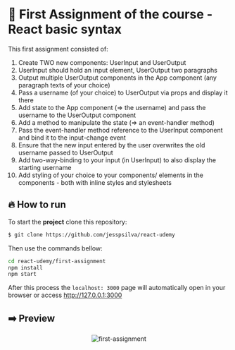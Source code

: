 # :page_facing_up: First Assignment of the course - React basic syntax

This first assignment consisted of:
1. Create TWO new components: UserInput and UserOutput
2. UserInput should hold an input element, UserOutput two paragraphs
3. Output multiple UserOutput components in the App component (any paragraph texts of your choice)
4. Pass a username (of your choice) to UserOutput via props and display it there
5. Add state to the App component (=> the username) and pass the username to the UserOutput component
6. Add a method to manipulate the state (=> an event-handler method)
7. Pass the event-handler method reference to the UserInput component and bind it to the input-change event
8. Ensure that the new input entered by the user overwrites the old username passed to UserOutput
9. Add two-way-binding to your input (in UserInput) to also display the starting username
10. Add styling of your choice to your components/ elements in the components - both with inline styles and stylesheets

## :fire: How to run

To start the **project** clone this repository:
```bash 
$ git clone https://github.com/jesspsilva/react-udemy
```
Then use the commands bellow:
```bash
cd react-udemy/first-assignment
npm install
npm start
```
After this process the `localhost: 3000` page will automatically open in your browser or access <a href="http://127.0.0.1:3000" target="_blank">http://127.0.0.1:3000</a>

## :arrow_right: Preview
<p align="center">
<img src="https://user-images.githubusercontent.com/24191107/101395874-7274cc00-38c2-11eb-9911-13aa62ca518f.png" alt="first-assignment"/>
</p>
